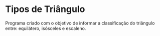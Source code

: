 # Tipos de Triângulo
Programa criado com o objetivo de informar a classificação do triângulo entre: equilátero, isósceles e escaleno.
